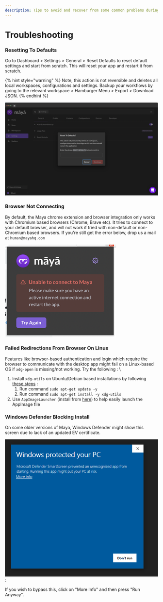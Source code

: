 ```yaml
---
description: Tips to avoid and recover from some common problems during usage.
---
```


# Troubleshooting

### Resetting To Defaults

Go to Dashboard > Settings > General > Reset Defaults to reset default settings and start from scratch. This will reset your app and restart it from scratch.

{% hint style="warning" %}
Note, this action is not reversible and deletes all local workspaces, configurations and settings. Backup your workflows by going to the relevant workspace > Hamburger Menu > Export > Download JSON.&#x20;
{% endhint %}

![](<../.gitbook/assets/image (16).png>)

### Browser Not Connecting

By default, the Maya chrome extension and browser integration only works with Chromium based browsers (Chrome, Brave etc). It tries to connect to your default browser, and will not work if tried with non-default or non-Chromium based browsers. If you're still get the error below, drop us a mail at `human@mayahq.com`

![](<../.gitbook/assets/image (54).png>)

### Failed Redirections From Browser On Linux

Features like browser-based authentication and login which require the browser to communicate with the desktop app might fail on a Linux-based OS if `xdg-open` is missing/not working. Try the following : \


1. Install `xdg-utils` on Ubuntu/Debian based installations by following [these steps](https://zoomadmin.com/HowToInstall/UbuntuPackage/xdg-utils) :
   1. Run command `sudo apt-get update -y`
   2. Run command `sudo apt-get install -y xdg-utils`
2. Use `AppImageLauncher` (install from [here](https://github.com/TheAssassin/AppImageLauncher/releases)) to help easily launch the AppImage file

### Windows Defender Blocking Install

On some older versions of Maya, Windows Defender might show this screen due to lack of an updated EV certificate.

&#x20;![](<../.gitbook/assets/image (19).png>):&#x20;

If you wish to bypass this, click on "More Info" and then press "Run Anyway".

